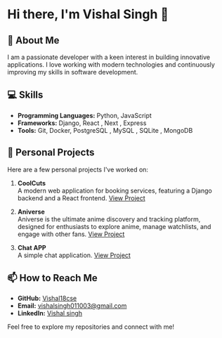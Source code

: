 # Hi there, I'm Vishal Singh 👋

## 🚀 About Me
I am a passionate developer with a keen interest in building innovative applications. I love working with modern technologies and continuously improving my skills in software development.

## 💻 Skills
- **Programming Languages:** Python, JavaScript
- **Frameworks:** Django, React , Next , Express
- **Tools:** Git, Docker, PostgreSQL , MySQL , SQLite , MongoDB

## 🌱 Personal Projects
Here are a few personal projects I've worked on:

1. **CoolCuts**  
   A modern web application for booking services, featuring a Django backend and a React frontend. [View Project](https://github.com/Vishal18cse/CoolCuts)

2. **Aniverse**  
   Aniverse is the ultimate anime discovery and tracking platform, designed for enthusiasts to explore anime, manage watchlists, and engage with other fans. [View Project](https://github.com/Vishal18cse/Aniverse)

3. **Chat APP**  
   A simple chat application. [View Project](https://github.com/Vishal18cse/chatApp)

## 📫 How to Reach Me
- **GitHub:** [Vishal18cse](https://github.com/Vishal18cse)
- **Email:** [vishalsingh011003@gmail.com](mailto:vishalsingh011003@gmail.com)
- **LinkedIn:** [Vishal singh]([link_to_your_linkedin_profile](https://www.linkedin.com/in/vishal-singh-cse/))

Feel free to explore my repositories and connect with me!
